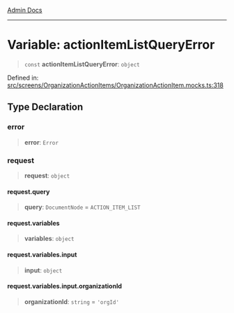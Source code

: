 [Admin Docs](/)

***

# Variable: actionItemListQueryError

> `const` **actionItemListQueryError**: `object`

Defined in: [src/screens/OrganizationActionItems/OrganizationActionItem.mocks.ts:318](https://github.com/PalisadoesFoundation/talawa-admin/blob/main/src/screens/OrganizationActionItems/OrganizationActionItem.mocks.ts#L318)

## Type Declaration

### error

> **error**: `Error`

### request

> **request**: `object`

#### request.query

> **query**: `DocumentNode` = `ACTION_ITEM_LIST`

#### request.variables

> **variables**: `object`

#### request.variables.input

> **input**: `object`

#### request.variables.input.organizationId

> **organizationId**: `string` = `'orgId'`

